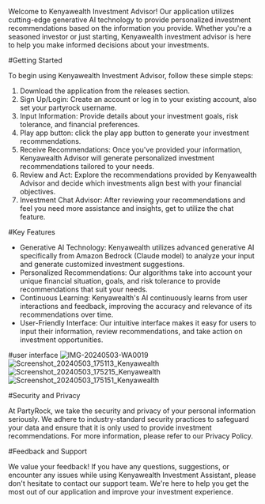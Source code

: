 Welcome to Kenyawealth Investment Advisor! Our application utilizes cutting-edge generative AI technology to provide personalized investment recommendations based on the information you provide. Whether you're a seasoned investor or just starting, Kenyawealth investment advisor is here to help you make informed decisions about your investments.

#Getting Started

To begin using Kenyawealth Investment Advisor, follow these simple steps:

1. Download the application from the releases section.
2. Sign Up/Login: Create an account or log in to your existing account, also set your partyrock username.
3. Input Information: Provide details about your investment goals,    risk tolerance, and financial preferences.
4. Play app button: click the play app button to generate your investment recommendations.
5. Receive Recommendations: Once you've provided your information, Kenyawealth Advisor will generate personalized investment recommendations tailored to your needs.
6. Review and Act: Explore the recommendations provided by Kenyawealth Advisor and decide which investments align best with your financial objectives.
7. Investment Chat Advisor: After reviewing your recommendations and feel you need more assistance and insights, get to utilize the chat feature.

#Key Features

- Generative AI Technology: Kenyawealth utilizes advanced generative AI specifically from Amazon Bedrock (Claude model) to analyze your input and generate customized investment suggestions.
- Personalized Recommendations: Our algorithms take into account your unique financial situation, goals, and risk tolerance to provide recommendations that suit your needs.
- Continuous Learning: Kenyawealth's AI continuously learns from user interactions and feedback, improving the accuracy and relevance of its recommendations over time.
- User-Friendly Interface: Our intuitive interface makes it easy for users to input their information, review recommendations, and take action on investment opportunities.

#user interface
![IMG-20240503-WA0019](https://github.com/Franktheu/Kenyawealth/assets/92539525/864d7db0-1d9b-4f0b-abac-db57258b48d7)
![Screenshot_20240503_175113_Kenyawealth](https://github.com/Franktheu/Kenyawealth/assets/92539525/5d40bcb9-bfba-482e-b0c1-ea61523a04dc)
![Screenshot_20240503_175215_Kenyawealth](https://github.com/Franktheu/Kenyawealth/assets/92539525/e3bcda07-056a-4627-becc-0fa3e2080455)
![Screenshot_20240503_175151_Kenyawealth](https://github.com/Franktheu/Kenyawealth/assets/92539525/9095beae-fb51-4d48-96c5-a90194e7e736)

#Security and Privacy

At PartyRock, we take the security and privacy of your personal information seriously. We adhere to industry-standard security practices to safeguard your data and ensure that it is only used to provide investment recommendations. For more information, please refer to our Privacy Policy.

#Feedback and Support

We value your feedback! If you have any questions, suggestions, or encounter any issues while using Kenyawealth Investment Assistant, please don't hesitate to contact our support team. We're here to help you get the most out of our application and improve your investment experience.
